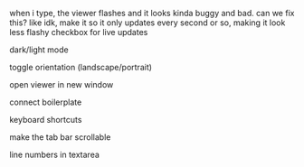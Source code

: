 when i type, the viewer flashes and it looks kinda buggy and bad. can we fix this? like idk, make it so it only updates every second or so, making it look less flashy
checkbox for live updates

dark/light mode

toggle orientation (landscape/portrait)

open viewer in new window

connect boilerplate

keyboard shortcuts

make the tab bar scrollable

line numbers in textarea